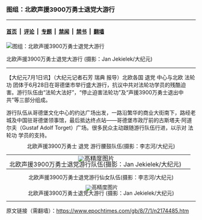 ### 图组：北欧声援3900万勇士退党大游行

---

#### [首页](../../../..?n2174485) &nbsp;|&nbsp; [评论](../../../../../epoch-comment?n2174485) &nbsp;|&nbsp; [专题](../../../../../epoch-special?n2174485) &nbsp;|&nbsp; [禁闻](../../../../../epoch-news?n2174485) &nbsp;|&nbsp; [禁书](../../../../../books?n2174485) &nbsp;|&nbsp; [翻墙](https://github.com/gfw-breaker/nogfw/blob/master/README.md?n2174485)


<div><img alt="图组：北欧声援3900万勇士退党大游行" class="attachment-djy_600_400 size-djy_600_400 wp-post-image" src="https://i.epochtimes.com/assets/uploads/2008/07/807010027251227.jpg"/>
<div class="caption">
 <p>
  北欧声援3900万勇士退党大游行 (摄影：Jan Jekielek/大纪元)
 </p>
</div></div><hr/><div class="post_content" id="artbody" itemprop="articleBody">
 <!-- article content begin -->
 <p>
  【大纪元7月1日讯】（大纪元记者石芳
  <ok href="https://www.epochtimes.com/gb/tag/%E7%91%9E%E5%85%B8.html">
   瑞典
  </ok>
  报导）北欧各国
  <ok href="https://www.epochtimes.com/gb/tag/%E9%80%80%E5%85%9A.html">
   退党
  </ok>
  中心与北欧
  <ok href="https://www.epochtimes.com/gb/tag/%E6%B3%95%E8%BD%AE%E5%8A%9F.html">
   法轮功
  </ok>
  团体于6月28日在哥德堡市举行盛大游行，抗议中共对法轮功学员的残酷迫害。游行队伍由“法轮大法好”，“停止迫害法轮功”及“声援3900万勇士退出中共”等三部分组成。
 </p>
 <p>
  游行队伍从哥德堡文化中心的约达广场出发，一路沿繁华的商业大街南下，路经老城及中国驻哥德堡领事馆，最后抵达终点站——哥德堡市政厅前的古斯塔夫‧阿道尔夫（Gustaf Adolf Torget）广场。很多民众主动跟随游行队伍行进，以示对
  <ok href="https://www.epochtimes.com/gb/tag/%E6%B3%95%E8%BD%AE%E5%8A%9F.html">
   法轮功
  </ok>
  学员的支持。
 </p>
 <p>
  <!--image v 1.0-->
 </p>
 <div style="line-height: 90%; text-align: center;">
  <ok href=" https://i.epochtimes.com/assets/uploads/2008/07/807010027271227.jpg" rel="noreferrer noopener" target="_blank">
   <img alt="" class="size-large wp-image-7365627" src="https://i.epochtimes.com/assets/uploads/2008/07/807010027271227.jpg" title=""/>
  </ok>
  <br/>
  <span class="bn12">
   北欧声援3900万勇士
   <ok href="https://www.epochtimes.com/gb/tag/%E9%80%80%E5%85%9A.html">
    退党
   </ok>
   游行腰鼓队伍(摄影：李志河/大纪元)
  </span>
 </div>
 <p>
  <!-- -->
 </p>
 <p>
  <!--image v 1.0-->
 </p>
 <table align="center" border="0">
  <tr valign="top">
   <td>
    <div style="line-height: 90%; text-align: center;">
     <ok href=" https://i.epochtimes.com/assets/uploads/2008/07/806301737551789-600x400.jpg" rel="noreferrer noopener" target="_blank">
      <img alt="" class="size-large wp-image-7365628" src="https://i.epochtimes.com/assets/uploads/2008/07/806301737551789-600x400.jpg" title=""/>
     </ok>
     <img alt="高精度图片" border="0" src="//www.epochtimes.com/images/highRes.jpg"/>
     <br/>
     <span class="bn12">
      北欧声援3900万勇士退党游行队伍(摄影：Jan Jekielek/大纪元)
     </span>
    </div>
   </td>
   <td>
   </td>
  </tr>
 </table>
 <p>
  <!-- -->
 </p>
 <p>
  <!--image v 1.0-->
 </p>
 <div style="line-height: 90%; text-align: center;">
  <ok href=" https://i.epochtimes.com/assets/uploads/2008/07/807010027261227.jpg" rel="noreferrer noopener" target="_blank">
   <img alt="" class="size-large wp-image-7365629" src="https://i.epochtimes.com/assets/uploads/2008/07/807010027261227.jpg" title=""/>
  </ok>
  <br/>
  <span class="bn12">
   北欧声援3900万勇士退党游行仙女队伍(摄影：李志河/大纪元)
  </span>
 </div>
 <p>
  <!-- -->
 </p>
 <p>
  <!--image v 1.0-->
 </p>
 <div style="line-height: 90%; text-align: center;">
  <ok href=" https://i.epochtimes.com/assets/uploads/2008/07/806301740141789-600x400.jpg" rel="noreferrer noopener" target="_blank">
   <img alt="" class="size-large wp-image-7365630" src="https://i.epochtimes.com/assets/uploads/2008/07/806301740141789-600x400.jpg" title=""/>
  </ok>
  <img alt="高精度图片" border="0" src="//www.epochtimes.com/images/highRes.jpg"/>
  <br/>
  <span class="bn12">
   北欧声援3900万勇士退党大游行 (摄影：Jan Jekielek/大纪元)
  </span>
 </div>
 <p>
  <!-- -->
 </p>
 <!-- article content end -->
 <div id="below_article_ad">
 </div>
</div>


---

原文链接（需翻墙）：https://www.epochtimes.com/gb/8/7/1/n2174485.htm